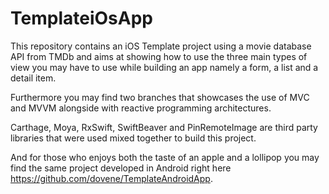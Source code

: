 # TemplateiOsApp

This repository contains an iOS Template project using a movie database API from TMDb and aims at showing how to use
the three main types of view you may have to use while building an app namely a form, a list and a detail item.

Furthermore you may find two branches that showcases the use of MVC and MVVM alongside with reactive programming architectures.

Carthage, Moya, RxSwift, SwiftBeaver and PinRemoteImage are third party libraries that were used mixed together to build this project.

And for those who enjoys both the taste of an apple and a lollipop you may find the same project developed in Android right here  https://github.com/dovene/TemplateAndroidApp.
